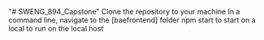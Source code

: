 "# SWENG_894_Capstone" 
Clone the repository to your machine
In a command line, navigate to the [baefrontend] folder
npm start to start on a local to run on the local host

